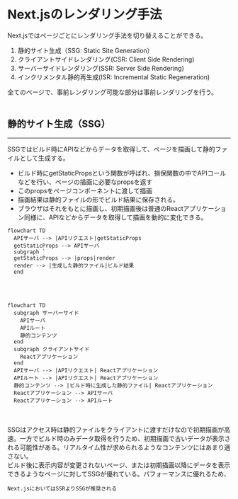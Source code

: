# Next.jsのレンダリング手法
Next.jsではページごとにレンダリング手法を切り替えることができる。

1. 静的サイト生成（SSG: Static Site Generation）
2. クライアントサイドレンダリング(CSR: Client Side Rendering)
3. サーバーサイドレンダリング(SSR: Server Side Rendering)
4. インクリメンタル静的再生成(ISR: Incremental Static Regeneration)

全てのページで、事前レンダリング可能な部分は事前レンダリングを行う。
<br>
<br>

## 静的サイト生成（SSG）
<hr>
SSGではビルド時にAPIなどからデータを取得して、ページを描画して静的ファイルとして生成する。

* ビルド時にgetStaticPropsという関数が呼ばれ、損保関数の中でAPIコールなどを行い、ページの描画に必要なpropsを返す
* このpropsをページコンポーネントに渡して描画
* 描画結果は静的ファイルの形でビルド結果に保存される。
* ブラウザはそれをもとに描画し、初期描画後は普通のReactアプリケーション同様に、APIなどからデータを取得して描画を動的に変化できる。

```mermaid
flowchart TD
  APIサーバ --> |APIリクエスト|getStaticProps
  getStaticProps --> APIサーバ
  subgraph `
  getStaticProps --> |props|render
  render --> |生成した静的ファイル|ビルド結果
  end
```
<br>
<br>

```mermaid
flowchart TD
  subgraph サーバーサイド
    APIサーバ
    APIルート
    静的コンテンツ
  end
  subgraph クライアントサイド
    Reactアプリケーション
  end
  APIサーバ --> |APIリクエスト| Reactアプリケーション
  APIルート --> |APIリクエスト| Reactアプリケーション
  静的コンテンツ --> |ビルド時に生成した静的ファイル| Reactアプリケーション
  Reactアプリケーション --> APIサーバ
  Reactアプリケーション --> APIルート
```
<br>
<br>
SSGはアクセス時は静的ファイルをクライアントに渡すだけなので初期描画が高速。一方でビルド時のみデータ取得を行うため、初期描画で古いデータが表示される可能性がある。リアルタイム性が求められるようなコンテンツにはあまり適さない。
<br>
ビルド後に表示内容が変更されないページ、または初期描画以降にデータを表示できるようなページに対してSSGが優れている。パフォーマンスに優れるため、

`Next.jsにおいてはSSRよりSSGが推奨される `